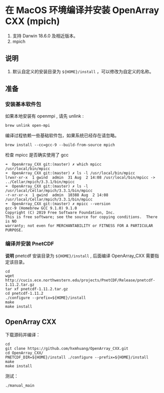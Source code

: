 # 在 MacOS 环境编译并安装 OpenArray CXX (mpich)

1. 支持 Darwin 18.6.0 及相近版本。
2. mpich

## 说明

1. 默认自定义的安装目录为 `${HOME}/install` ，可以修改为自定义的名称。

## 准备

### 安装基本软件包

如果本地安装有 openmpi , 请先 unlink :

```shell
brew unlink open-mpi
```

编译过程依赖一些基础软件包，如果系统已经存在请忽略。

```shell
brew install --cc=gcc-9 --build-from-source mpich
```

检查 mpicc 是否确实使用了 gcc 

```shell
➜  OpenArray_CXX git:(master) ✗ which mpicc
/usr/local/bin/mpicc
➜  OpenArray_CXX git:(master) ✗ ls -l /usr/local/bin/mpicc
lrwxr-xr-x  1 gwind  admin  31 Aug  2 14:08 /usr/local/bin/mpicc -> ../Cellar/mpich/3.3.1/bin/mpicc
➜  OpenArray_CXX git:(master) ✗ ls -l /usr/local/Cellar/mpich/3.3.1/bin/mpicc
-r-xr-xr-x  1 gwind  admin  10388 Aug  2 14:08 /usr/local/Cellar/mpich/3.3.1/bin/mpicc
➜  OpenArray_CXX git:(master) ✗ mpicc --version
gcc-9 (Homebrew GCC 9.1.0) 9.1.0
Copyright (C) 2019 Free Software Foundation, Inc.
This is free software; see the source for copying conditions.  There is NO
warranty; not even for MERCHANTABILITY or FITNESS FOR A PARTICULAR PURPOSE.
```

### 编译并安装 PnetCDF

**说明** pnetcdf 安装目录为 `${HOME}/install` , 后面编译 OpenArray_CXX 需要指定该目录。

```shell
cd
wget http://cucis.ece.northwestern.edu/projects/PnetCDF/Release/pnetcdf-1.11.2.tar.gz
tar xf pnetcdf-1.11.2.tar.gz
cd pnetcdf-1.11.2
./configure --prefix=${HOME}/install
make
make install
```

## OpenArray CXX

下载源码并编译：

```shell
cd
git clone https://github.com/hxmhuang/OpenArray_CXX.git
cd OpenArray_CXX/
PNETCDF_DIR=${HOME}/install ./configure --prefix=${HOME}/install
make
make install
```

测试：

```shell
./manual_main
```
